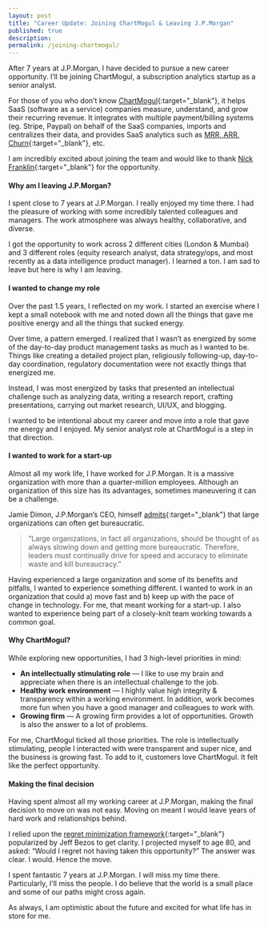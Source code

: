 ```yaml
---
layout: post
title: "Career Update: Joining ChartMogul & Leaving J.P.Morgan"
published: true
description: 
permalink: /joining-chartmogul/
---
```



After 7 years at J.P.Morgan, I have decided to pursue a new career opportunity. I’ll be joining ChartMogul, a subscription analytics startup as a senior analyst. 

For those of you who don’t know [ChartMogul](https://chartmogul.com/){:target="_blank"}, it helps SaaS (software as a service) companies measure, understand, and grow their recurring revenue. It integrates with multiple payment/billing systems (eg. Stripe, Paypal) on behalf of the SaaS companies, imports and centralizes their data, and provides SaaS analytics such as [MRR, ARR, Churn](https://www.youtube.com/watch?v=DceOkRXHqf8){:target="_blank"}, etc. 

I am incredibly excited about joining the team and would like to thank [Nick Franklin](https://www.linkedin.com/in/nickfranklin/){:target="_blank"} for the opportunity.

#### **Why am I leaving J.P.Morgan?** 

I spent close to 7 years at J.P.Morgan. I really enjoyed my time there. I had the pleasure of working with some incredibly talented colleagues and managers. The work atmosphere was always healthy, collaborative, and diverse. 

I got the opportunity to work across 2 different cities (London & Mumbai) and 3 different roles (equity research analyst, data strategy/ops, and most recently as a data intelligence product manager). I learned a ton. I am sad to leave but here is why I am leaving.

#### **I wanted to change my role**
 
Over the past 1.5 years, I reflected on my work. I started an exercise where I kept a small notebook with me and noted down all the things that gave me positive energy and all the things that sucked energy. 

Over time, a pattern emerged. I realized that I wasn’t as energized by some of the day-to-day product management tasks as much as I wanted to be. Things like creating a detailed project plan, religiously following-up, day-to-day coordination, regulatory documentation were not exactly things that energized me. 

Instead, I was most energized by tasks that presented an intellectual challenge such as analyzing data, writing a research report, crafting presentations, carrying out market research, UI/UX, and blogging.

I wanted to be intentional about my career and move into a role that gave me energy and I enjoyed. My senior analyst role at ChartMogul is a step in that direction.

#### **I wanted to work for a start-up**

Almost all my work life, I have worked for J.P.Morgan. It is a massive organization with more than a quarter-million employees. Although an organization of this size has its advantages, sometimes maneuvering it can be a challenge. 

Jamie Dimon, J.P.Morgan’s CEO, himself [admits](https://reports.jpmorganchase.com/investor-relations/2017/ar-ceo-letters.htm?1){:target="_blank"} that large organizations can often get bureaucratic. 

> “Large organizations, in fact all organizations, should be thought of as always slowing down and getting more bureaucratic. Therefore, leaders must continually drive for speed and accuracy to eliminate waste and kill bureaucracy.”

Having experienced a large organization and some of its benefits and pitfalls, I wanted to experience something different. I wanted to work in an organization that could a) move fast and b) keep up with the pace of change in technology. For me, that meant working for a start-up. I also wanted to experience being part of a closely-knit team working towards a common goal. 

#### **Why ChartMogul?** 

While exploring new opportunities, I had 3 high-level priorities in mind: 

- **An intellectually stimulating role** — I like to use my brain and appreciate when there is an intellectual challenge to the job.
- **Healthy work environment** — I highly value high integrity & transparency within a working environment. In addition, work becomes more fun when you have a good manager and colleagues to work with. 
- **Growing firm** — A growing firm provides a lot of opportunities. Growth is also the answer to a lot of problems. 

For me, ChartMogul ticked all those priorities. The role is intellectually stimulating, people I interacted with were transparent and super nice, and the business is growing fast. To add to it, customers love ChartMogul. It felt like the perfect opportunity. 

#### **Making the final decision**

Having spent almost all my working career at J.P.Morgan, making the final decision to move on was not easy. Moving on meant I would leave years of hard work and relationships behind.  

I relied upon the [regret minimization framework](https://www.youtube.com/watch?v=jwG_qR6XmDQ){:target="_blank"} popularized by Jeff Bezos to get clarity. I projected myself to age 80, and asked: “Would I regret not having taken this opportunity?” The answer was clear. I would. Hence the move. 

I spent fantastic 7 years at J.P.Morgan. I will miss my time there. Particularly, I'll miss the people. I do believe that the world is a small place and some of our paths might cross again. 

As always, I am optimistic about the future and excited for what life has in store for me.